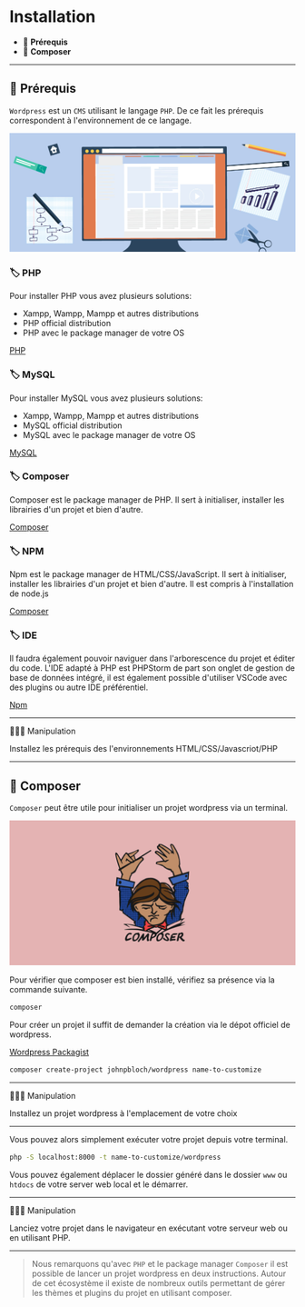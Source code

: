 # Installation

* 🔖 **Prérequis**
* 🔖 **Composer**

___

## 📑 Prérequis

`Wordpress` est un `CMS` utilisant le langage `PHP`. De ce fait les prérequis correspondent à l'environnement de ce langage.

![image](https://raw.githubusercontent.com/seeren-training/Wordpress-Perfectionnement/master/wiki/resources/prerequist.jpg)

### 🏷️ **PHP**

Pour installer PHP vous avez plusieurs solutions:

* Xampp, Wampp, Mampp et autres distributions
* PHP official distribution
* PHP avec le package manager de votre OS

[PHP](https://www.php.net/)

### 🏷️ **MySQL**

Pour installer MySQL vous avez plusieurs solutions:

* Xampp, Wampp, Mampp et autres distributions
* MySQL official distribution
* MySQL avec le package manager de votre OS

[MySQL](https://www.mysql.com/fr/)

### 🏷️ **Composer**

Composer est le package manager de PHP. Il sert à initialiser, installer les librairies d'un projet et bien d'autre.

[Composer](https://getcomposer.org/)

### 🏷️ **NPM**

Npm est le package manager de HTML/CSS/JavaScript. Il sert à initialiser, installer les librairies d'un projet et bien d'autre. Il est compris à l'installation de node.js

[Composer](https://getcomposer.org/)

### 🏷️ **IDE**

Il faudra également pouvoir naviguer dans l'arborescence du projet et éditer du code. L'IDE adapté à PHP est PHPStorm de part son onglet de gestion de base de données intégré, il est également possible d'utiliser VSCode avec des plugins ou autre IDE préférentiel.

[Npm](https://www.npmjs.com/)

___

👨🏻‍💻 Manipulation

Installez les prérequis des l'environnements HTML/CSS/Javascriot/PHP

___

## 📑 Composer

`Composer` peut être utile pour initialiser un projet wordpress via un terminal.

![image](https://raw.githubusercontent.com/seeren-training/Wordpress-Perfectionnement/master/wiki/resources/composer.png)

Pour vérifier que composer est bien installé, vérifiez sa présence via la commande suivante.

```bash
composer
```

Pour créer un projet il suffit de demander la création via le dépot officiel de wordpress.

[Wordpress Packagist](https://packagist.org/packages/johnpbloch/wordpress)

```bash
composer create-project johnpbloch/wordpress name-to-customize
```

___

👨🏻‍💻 Manipulation

Installez un projet wordpress à l'emplacement de votre choix

___

Vous pouvez alors simplement exécuter votre projet depuis votre terminal.

```bash
php -S localhost:8000 -t name-to-customize/wordpress
```

Vous pouvez également déplacer le dossier généré dans le dossier `www` ou `htdocs` de votre server web local et le démarrer.

___

👨🏻‍💻 Manipulation

Lanciez votre projet dans le navigateur en exécutant votre serveur web ou en utilisant PHP.

___

> Nous remarquons qu'avec `PHP` et le package manager `Composer` il est possible de lancer un projet wordpress en deux instructions. Autour de cet écosystème il existe de nombreux outils permettant de gérer les thèmes et plugins du projet en utilisant composer.